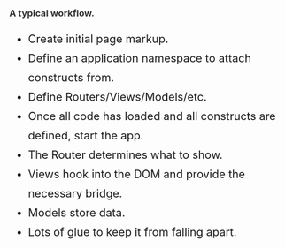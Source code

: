 ### A typical workflow. ###

* Create initial page markup.
* Define an application namespace to attach constructs from.
* Define Routers/Views/Models/etc.
* Once all code has loaded and all constructs are defined, start the app.
* The Router determines what to show.
* Views hook into the DOM and provide the necessary bridge.
* Models store data.
* Lots of glue to keep it from falling apart.

<style scoped>
  @host {
    background: #FFF;
  }

  h3 {
    color: #333;
  }

  ul {
    font-size: 20px;
  }

  li {
    line-height: 35px;
  }
</style>
